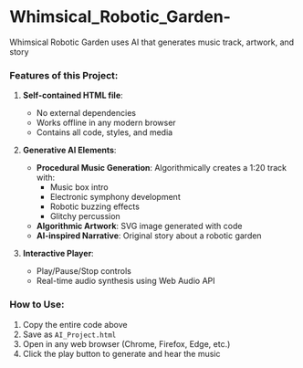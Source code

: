 # Whimsical_Robotic_Garden-
Whimsical Robotic Garden uses AI that generates music track, artwork, and story

### Features of this Project:

1. **Self-contained HTML file**:
   - No external dependencies
   - Works offline in any modern browser
   - Contains all code, styles, and media

2. **Generative AI Elements**:
   - **Procedural Music Generation**: Algorithmically creates a 1:20 track with:
     - Music box intro
     - Electronic symphony development
     - Robotic buzzing effects
     - Glitchy percussion
   - **Algorithmic Artwork**: SVG image generated with code
   - **AI-inspired Narrative**: Original story about a robotic garden

3. **Interactive Player**:
   - Play/Pause/Stop controls
   - Real-time audio synthesis using Web Audio API


### How to Use:
1. Copy the entire code above
2. Save as `AI_Project.html`
3. Open in any web browser (Chrome, Firefox, Edge, etc.)
4. Click the play button to generate and hear the music
